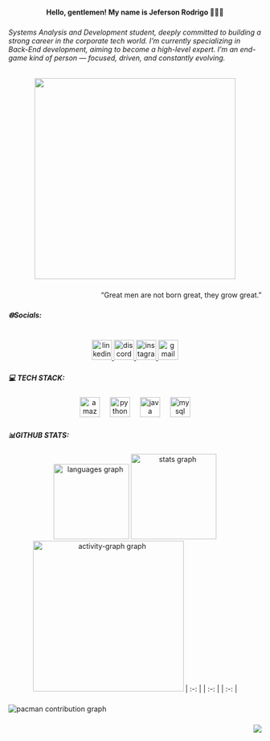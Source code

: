 <h4 align="center">Hello, gentlemen! My name is Jeferson Rodrigo 👨🏻‍💻</h4>

###

<h6 align="left">Systems Analysis and Development student, deeply committed to building a strong career in the corporate tech world. I’m currently specializing in Back-End development, aiming to become a high-level expert. I’m an end-game kind of person — focused, driven, and constantly evolving.</h6>

###

<div align="center">
   <img src="https://imgur.com/gallery/007-generation-08D8vgI#1t1ueSs.gif" width="400">
</div>

###

<p align="right">“Great men are not born great, they grow great.”</p>

###

<h5 align="left">🌐Socials:</h5>

###

<br clear="both">

<div align="center">
  <a href="www.linkedin.com/in/jeferson-rodrigo-937676276" target="_blank">
    <img src="https://img.shields.io/static/v1?message=LinkedIn&logo=linkedin&label=&color=0077B5&logoColor=white&labelColor=&style=for-the-badge" height="40" alt="linkedin logo"  />
  </a>
  <a href="https://discord.gg/cWH3pbWg" target="_blank">
    <img src="https://img.shields.io/static/v1?message=Discord&logo=discord&label=&color=7289DA&logoColor=white&labelColor=&style=for-the-badge" height="40" alt="discord logo"  />
  </a>
  <a href="https://www.instagram.com/not_jef?igsh=bnhiaWhrc2QweDB3" target="_blank">
    <img src="https://img.shields.io/static/v1?message=Instagram&logo=instagram&label=&color=E4405F&logoColor=white&labelColor=&style=for-the-badge" height="40" alt="instagram logo"  />
  </a>
  <a href="jefersondacostacomercial@gmail.com" target="_blank">
    <img src="https://img.shields.io/static/v1?message=Gmail&logo=gmail&label=&color=D14836&logoColor=white&labelColor=&style=for-the-badge" height="40" alt="gmail logo"  />
  </a>
</div>

###

<h5 align="left">💻 TECH STACK:</h5>

###

<div align="center">
  <img src="https://skillicons.dev/icons?i=aws" height="40" alt="amazonwebservices logo"  />
  <img width="12" />
  <img src="https://skillicons.dev/icons?i=py" height="40" alt="python logo"  />
  <img width="12" />
  <img src="https://skillicons.dev/icons?i=java" height="40" alt="java logo"  />
  <img width="12" />
  <img src="https://skillicons.dev/icons?i=mysql" height="40" alt="mysql logo"  />
</div>

###

<h5 align="left">📊GITHUB STATS:</h5>

###

<div align="center">
  <img src="https://github-readme-stats.vercel.app/api/top-langs?username=notjef&locale=en&hide_title=false&layout=compact&card_width=320&langs_count=5&theme=dark&hide_border=false&order=2" height="150" alt="languages graph"  />
  <img src="https://github-readme-stats.vercel.app/api?username=notjef&hide_title=false&hide_rank=false&show_icons=true&include_all_commits=true&count_private=true&disable_animations=false&theme=dark&locale=en&hide_border=false&order=1" height="170" alt="stats graph"  />
  <img src="https://github-readme-activity-graph.vercel.app/graph?username=notjef&radius=16&theme=high-contrast&area=true&order=5" height="300" alt="activity-graph graph"  />
  | :-: | | :-: | | :-: | 
</div>

###

<picture>
  <source media="(prefers-color-scheme: dark)" srcset="https://raw.githubusercontent.com/notjef/notjef/output/pacman-contribution-graph-dark.svg">
  <source media="(prefers-color-scheme: light)" srcset="https://raw.githubusercontent.com/notjef/notjef/output/pacman-contribution-graph.svg">
  <img alt="pacman contribution graph" src="https://raw.githubusercontent.com/notjef/notjef/output/pacman-contribution-graph.svg">
</picture>

###

<div align="right">
  <img src="https://visitor-badge.laobi.icu/badge?page_id=notjef.notjef&right_color=crimson"  />
</div>

###


